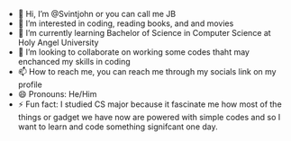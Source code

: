 - 👋 Hi, I’m @Svintjohn or you can call me JB
- 👀 I’m interested in coding, reading books, and and movies
- 🌱 I’m currently learning Bachelor of Science in Computer Science at Holy Angel University
- 💞️ I’m looking to collaborate on working some codes thaht may enchanced my skills in coding
- 📫 How to reach me, you can reach me through my socials link on my profile
- 😄 Pronouns: He/Him
- ⚡ Fun fact: I studied CS major because it fascinate me how most of the things or gadget we have now are powered with simple codes and so I want to learn and code something signifcant one day.

<!---
Svintjohn/Svintjohn is a ✨ special ✨ repository because its `README.md` (this file) appears on your GitHub profile.
You can click the Preview link to take a look at your changes.
--->
